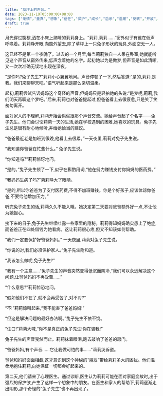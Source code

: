 ```yaml
---
title: "草坪上的声音。"
date: 2023-11-10T05:00:00+08:00
tags: ["亲情","童真","想象","信任","保护","成长","启示","温暖","反转","开放","Claude"]
draft: true
--- 
```


月光穿过窗棂,洒在小床上熟睡的莉莉身上。“莉莉,莉莉......”窗外似乎有谁在低声呼唤着。莉莉睁开眼,向窗外望去,除了草坪上一只兔子形状的玩具,外面空无一人。 

这已经不是第一个夜晚了。过去的一个月里,每当莉莉独自一人呆在卧室,她就能听见这个声音从窗外传来,低声念着她的名字。起初她以为是做梦,但声音是如此清晰,又一次次准确无误地出现在深夜。

“是你吗?兔子先生?”莉莉小心翼翼地问。声音停顿了一下,然后答道:“是的,莉莉,是我。我们来聊聊天吧。”语气听起来是那么亲切温柔。

起初,莉莉尝试告诉妈妈这个奇怪的声音,但妈妈只是轻拍她的头说:“是梦呢,莉莉,我们明天再聊这个梦吧。”后来,莉莉也对爸爸提起过,但爸爸看上去很疲惫,只是笑了笑匆匆离开。

面对家人的不理解,莉莉开始会偷偷跟那个声音交流。她给声音起了个名字——兔子先生。他们会讨论莉莉一天的生活,她在学校遇到的困难,她喜欢的玩具。兔子先生总是很有耐心地倾听,并给她恰当的建议。

“爸爸最近老是加班到很晚,他看上去很累。”一天夜里,莉莉对兔子先生说。

“我知道你爸爸在忙些什么。” 兔子先生说。

“你知道吗?”莉莉惊讶地问。

“是的。”兔子先生顿了一下,似乎在斟酌用词,“他在努力赚钱支付你妈妈的医药费。”

“我妈妈生病了吗?”莉莉睁大了眼睛。

“是的,所以你爸爸为了支付医药费,不得不加班赚钱。你是个好孩子,应该体谅你爸爸,不要给他增加压力。”

听完兔子先生的话,莉莉久久不能入睡。她决定第二天要对爸爸额外好一点,不让他为她担心。

接下来的日子,兔子先生继续吐露一些家里的隐秘。莉莉得知妈妈确实患上了绝症,而爸爸正在四处借钱为她看病。这让莉莉很心疼,但又不知该如何帮助。

“我们一定要保护好爸爸妈妈。” 一天夜里,莉莉对兔子先生说。

“你说的对,我们必须保护家人。”兔子先生附和道。

“我该怎么做呢,兔子先生?” 

“我有一个主意......”兔子先生的声音突然变得低沉而阴冷,“我们可以永远解决这个问题,让爸爸妈妈不再受苦......”

“什么意思?”莉莉惊恐地问。

“假如他们不在了,就不会再受苦了,对不对?”

“不!”莉莉惊叫起来,“我不能害了爸爸妈妈!”

“但这是解决问题的最好办法啊。”兔子先生不依不饶。

“住口!”莉莉大喊,“你不是真正的兔子先生!你在骗我!”

兔子先生的声音戛然而止。莉莉抹着眼泪,跑去敲响了爸爸的房门。

“爸爸妈妈,有个声音......它让我做可怕的事......”莉莉哭诉道。

爸爸和妈妈面面相觑,这才意识到这个神秘的“朋友”带给莉莉多大的困扰。他们温柔地抱住莉莉,向她保证一切都会好起来的。

第二天,他们请来了心理医生。通过诊断,医生认为莉莉可能在面对家庭变故时,出于强烈的保护欲,产生了这样一个想象中的朋友。在医生和家人的帮助下,莉莉逐渐走出阴影,那个奇怪的“兔子先生”也不再出现了。
